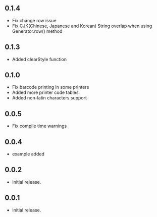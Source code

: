 ## 0.1.4

* Fix change row issue
* Fix CJK(Chinese, Japanese and Korean) String overlap when using Generator.row() method

## 0.1.3

* Added clearStyle function

## 0.1.0

* Fix barcode printing in some printers
* Added more printer code tables
* Added non-latin characters support

## 0.0.5

* Fix compile time warnings

## 0.0.4

* example added

## 0.0.2

* Initial release.

## 0.0.1

* Initial release.